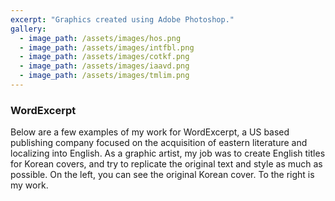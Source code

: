 ```yaml
---
excerpt: "Graphics created using Adobe Photoshop."
gallery:
  - image_path: /assets/images/hos.png
  - image_path: /assets/images/intfbl.png
  - image_path: /assets/images/cotkf.png
  - image_path: /assets/images/iaavd.png
  - image_path: /assets/images/tmlim.png
---
```


<h3> WordExcerpt </h3>
Below are a few examples of my work for WordExcerpt, a US based publishing company focused on the acquisition of eastern literature and localizing into English. As a graphic artist, my job was to create English titles for Korean covers, and try to replicate the original text and style as much as possible. On the left, you can see the original Korean cover. To the right is my work.

 